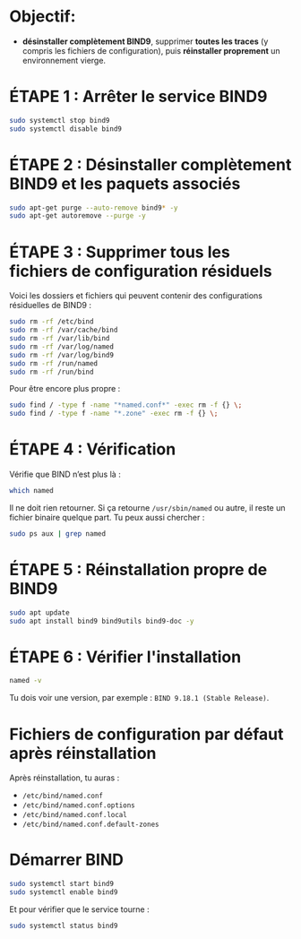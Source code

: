 # Objectif: 

- **désinstaller complètement BIND9**, supprimer **toutes les traces** (y compris les fichiers de configuration), puis **réinstaller proprement** un environnement vierge.



# ÉTAPE 1 : Arrêter le service BIND9
```bash
sudo systemctl stop bind9
sudo systemctl disable bind9
```



# ÉTAPE 2 : Désinstaller complètement BIND9 et les paquets associés
```bash
sudo apt-get purge --auto-remove bind9* -y
sudo apt-get autoremove --purge -y
```



# ÉTAPE 3 : Supprimer tous les fichiers de configuration résiduels

Voici les dossiers et fichiers qui peuvent contenir des configurations résiduelles de BIND9 :
```bash
sudo rm -rf /etc/bind
sudo rm -rf /var/cache/bind
sudo rm -rf /var/lib/bind
sudo rm -rf /var/log/named
sudo rm -rf /var/log/bind9
sudo rm -rf /run/named
sudo rm -rf /run/bind
```

Pour être encore plus propre :
```bash
sudo find / -type f -name "*named.conf*" -exec rm -f {} \;
sudo find / -type f -name "*.zone" -exec rm -f {} \;
```



# ÉTAPE 4 : Vérification

Vérifie que BIND n’est plus là :
```bash
which named
```

Il ne doit rien retourner. Si ça retourne `/usr/sbin/named` ou autre, il reste un fichier binaire quelque part. Tu peux aussi chercher :
```bash
sudo ps aux | grep named
```



# ÉTAPE 5 : Réinstallation propre de BIND9

```bash
sudo apt update
sudo apt install bind9 bind9utils bind9-doc -y
```


# ÉTAPE 6 : Vérifier l'installation

```bash
named -v
```

Tu dois voir une version, par exemple : `BIND 9.18.1 (Stable Release)`.



# Fichiers de configuration par défaut après réinstallation

Après réinstallation, tu auras :
- `/etc/bind/named.conf`
- `/etc/bind/named.conf.options`
- `/etc/bind/named.conf.local`
- `/etc/bind/named.conf.default-zones`



# Démarrer BIND

```bash
sudo systemctl start bind9
sudo systemctl enable bind9
```

Et pour vérifier que le service tourne :
```bash
sudo systemctl status bind9
```

